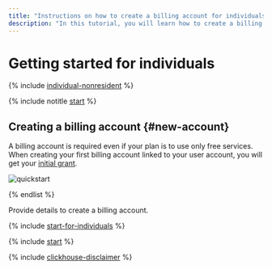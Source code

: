 ```yaml
---
title: "Instructions on how to create a billing account for individuals in {{ yandex-cloud }}"
description: "In this tutorial, you will learn how to create a billing account for an individual in {{ yandex-cloud }}. Find the answers to FAQs about a billing account and paid consumption, the initial grant, and documents."
---
```


# Getting started for individuals

{% include [individual-nonresident](../../_includes/billing/individual-nonresidents.md) %}

{% include notitle [start](../_includes/quickstart-start.md) %}

## Creating a billing account {#new-account}

A billing account is required even if your plan is to use only free services. When creating your first billing account linked to your user account, you will get your [initial grant](../usage-grant.md).

![quickstart](../../_assets/overview/individuals-paid-version.svg)

{% endlist %}

Provide details to create a billing account.

{% include [start-for-individuals](../../_includes/billing/billing-account-create-individual.md) %}

{% include [start](../_includes/quickstart-qa-whats-next-individuals.md) %}

{% include [clickhouse-disclaimer](../../_includes/clickhouse-disclaimer.md) %}